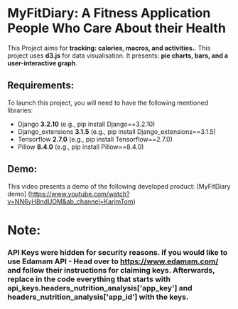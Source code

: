 # MyFitDiary: A Fitness Application People Who Care About their Health

This Project aims for **tracking: calories, macros, and activities.**.
This project uses **d3.js** for data visualisation. It presents: **pie charts, bars, and a user-interactive graph**.

## Requirements:

To launch this project, you will need to have the following mentioned libraries:
- Django **3.2.10** (e.g., pip install Django==3.2.10)
- Django_extensions **3.1.5** (e.g., pip install Django_extensions==3.1.5)
- Tensorflow **2.7.0** (e.g., pip install Tensorflow==2.7.0)
- Pillow **8.4.0** (e.g., pip install Pillow==8.4.0)

## Demo:

This video presents a demo of the following developed product:
[MyFitDiary demo] (https://www.youtube.com/watch?v=NN6yH8ndUOM&ab_channel=KarimTom)


# Note:

### API Keys were hidden for security reasons. if you would like to use Edamam API - Head over to https://www.edamam.com/ and follow their instructions for claiming keys. Afterwards, replace in the code everything that starts with **api_keys.headers_nutrition_analysis['app_key'] and headers_nutrition_analysis['app_id']** with the keys.